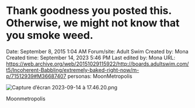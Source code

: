 # Thank goodness you posted this. Otherwise, we might not know that you smoke weed.

Date: September 8, 2015 1:04 AM
Forum/site: Adult Swim
Created by: Mona
Created time: September 14, 2023 5:46 PM
Last edited by: Mona
URL: https://web.archive.org/web/20151029115922/http://boards.adultswim.com/t5/Incoherent-Babbling/extremely-baked-right-now/m-p/71512939#M36687407
personas: MoonMetropolis

![Capture d’écran 2023-09-14 à 17.46.20.png](Thank%20goodness%20you%20posted%20this%20Otherwise,%20we%20might%201d241636472e4fc098062091ab304fb2/Capture_decran_2023-09-14_a_17.46.20.png)

Moonmetropolis